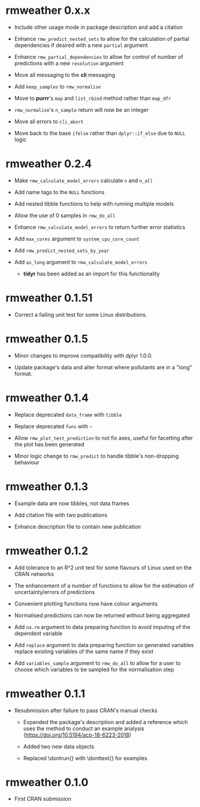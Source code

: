 # rmweather 0.x.x

  - Include other usage mode in package description and add a citation

  - Enhance `rmw_predict_nested_sets` to allow for the calculation of partial dependencies if desired with a new `partial` argument

  - Enhance `rmw_partial_dependencies` to allow for control of number of predictions with a new `resolution` argument
  
  - Move all messaging to the **cli** messaging
  
  - Add `keep_samples` to `rmw_normalise`
  
  - Move to **purrr**'s `map` and `list_rbind` method rather than `map_dfr`
  
  - `rmw_normalise`'s `n_sample` return will now be an integer
  
  - Move all errors to `cli_abort`
  
  - Move back to the base `ifelse` rather than `dplyr::if_else` due to `NULL` logic

# rmweather 0.2.4

  - Make `rmw_calculate_model_errors` calculate `n` and `n_all`

  - Add name tags to the `NULL` functions

  - Add nested tibble functions to help with running multiple models
  
  - Allow the use of 0 samples in `rmw_do_all`
  
  - Enhance `rmw_calculate_model_errors` to return further error statistics
  
  - Add `max_cores` argument to `system_cpu_core_count`
  
  - Add `rmw_predict_nested_sets_by_year`
  
  - Add `as_long` argument to `rmw_calculate_model_errors`
  
    - **tidyr** has been added as an import for this functionality

# rmweather 0.1.51

  - Correct a failing unit test for some Linux distributions. 

# rmweather 0.1.5

  - Minor changes to improve compatibility with dplyr 1.0.0.
  
  - Update package's data and alter format where pollutants are in a "long" format.

# rmweather 0.1.4

  - Replace deprecated `data_frame` with `tibble`
  
  - Replace deprecated `funs` with `~`
  
  - Allow `rmw_plot_test_prediction` to not fix axes, useful for facetting after the plot has been generated
  
  - Minor logic change to `rmw_predict` to handle tibble's non-dropping behaviour

# rmweather 0.1.3

  - Example data are now tibbles, not data frames

  - Add citation file with two publications
  
  - Enhance description file to contain new publication

# rmweather 0.1.2

  - Add tolerance to an R^2 unit test for some flavours of Linux used on the CRAN networks

  - The enhancement of a number of functions to allow for the estimation of uncertainty/errors of predictions
  
  - Convenient plotting functions now have colour arguments
  
  - Normalised predictions can now be returned without being aggregated
  
  - Add `na.rm` argument to data preparing function to avoid imputing of the dependent variable
  
  - Add `replace` argument to data preparing function so generated variables replace existing variables of the same name if they exist
  
  - Add `variables_sample` argument to `rmw_do_all` to allow for a user to choose which variables to be sampled for the normalisation step

# rmweather 0.1.1

  - Resubmission after failure to pass CRAN's manual checks 
  
    - Expanded the package's description and added a reference which uses the method to conduct an example analysis (https://doi.org/10.5194/acp-18-6223-2018)
    
    - Added two new data objects
  
    - Replaced \dontrun{} with \donttest{} for examples 

# rmweather 0.1.0

  - First CRAN submission
